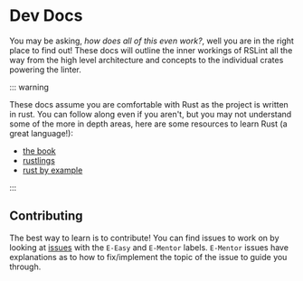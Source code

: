 # Dev Docs

You may be asking, _how does all of this even work?_, well you are in the right place to find out!
These docs will outline the inner workings of RSLint all the way from the high level architecture and concepts to the individual
crates powering the linter.

::: warning

These docs assume you are comfortable with Rust as the project is written in rust. You can follow along even if you aren't, but you
may not understand some of the more in depth areas, here are some resources to learn Rust (a great language!):

- [the book](https://doc.rust-lang.org/book/)
- [rustlings](https://github.com/rust-lang/rustlings/)
- [rust by example](https://doc.rust-lang.org/stable/rust-by-example/)

:::

## Contributing

The best way to learn is to contribute! You can find issues to work on by looking at [issues](https://github.com/RDambrosio016/RSLint/issues) with the `E-Easy` and `E-Mentor` labels. `E-Mentor` issues have explanations as to how to fix/implement the topic of the issue to guide you through.
